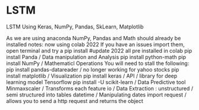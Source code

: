 # LSTM
LSTM Using Keras, NumPy,  Pandas, SkLearn, Matplotlib

As we are using anaconda NumPy, Pandas and Math should already be installed notes: now using colab 2022
If you have an issues import them, open terminal and try a pip install #update 2022 all pre installed in colab
pip install Panda / Data manipulation and Analysis
pip install python-math
pip install NumPy / Mathematicl Operations
You will need to stall the following:
pip install pandas-datareader / no longer working for yahoo stocks
pip install matplotlib / Visualization
pip install keras / API / library for deep learning model Tensorflow
pip install -U scikit-learn / Data Predictive tool
Minmaxscaler / Transforms each feature
io / Data Extraction : unstructured / semi structured into tables
datetime / Manipulating dates
import request / allows you to send a http request and returns the object
